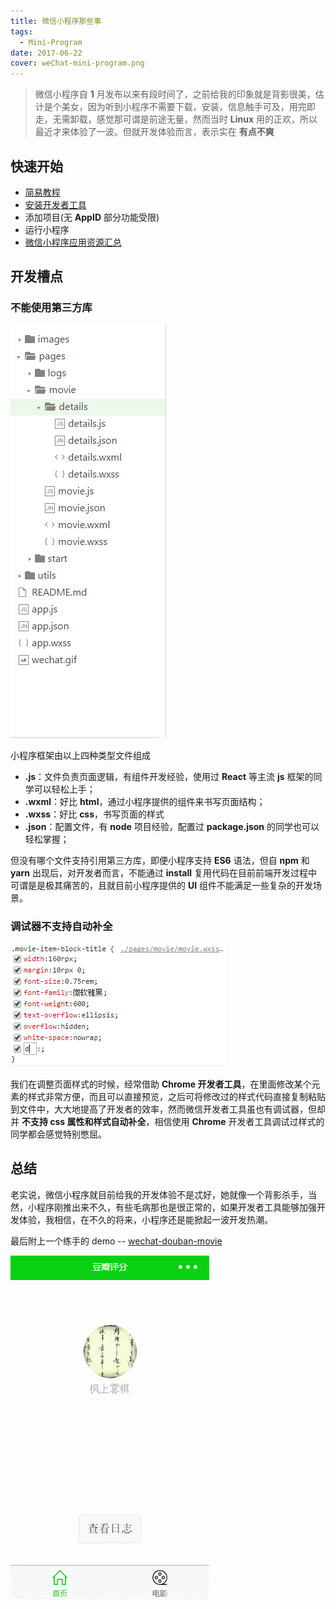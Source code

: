 ```yaml
---
title: 微信小程序那些事
tags:
  - Mini-Program
date: 2017-06-22
cover: weChat-mini-program.png
---
```


> 微信小程序自 **1** 月发布以来有段时间了，之前给我的印象就是背影很美，估计是个美女，因为听到小程序不需要下载，安装，信息触手可及，用完即走，无需卸载，感觉那可谓是前途无量，然而当时 **Linux** 用的正欢，所以最近才来体验了一波。但就开发体验而言，表示实在 **有点不爽**

## 快速开始

- [简易教程](https://mp.weixin.qq.com/debug/wxadoc/dev/)
- [安装开发者工具](https://mp.weixin.qq.com/debug/wxadoc/dev/devtools/download.html)
- 添加项目(无 **AppID** 部分功能受限)
- 运行小程序
- [微信小程序应用资源汇总](https://github.com/FengShangWuQi/awesome-wechat-weapp)

## 开发槽点

### 不能使用第三方库

![目录](weixin-miniprogram-content.png)

小程序框架由以上四种类型文件组成

- **.js**：文件负责页面逻辑，有组件开发经验，使用过 **React** 等主流 **js** 框架的同学可以轻松上手；
- **.wxml**：好比 **html**，通过小程序提供的组件来书写页面结构；
- **.wxss**：好比 **css**，书写页面的样式
- **.json**：配置文件，有 **node** 项目经验，配置过 **package.json** 的同学也可以轻松掌握；

但没有哪个文件支持引用第三方库，即便小程序支持 **ES6** 语法，但自 **npm** 和 **yarn** 出现后，对开发者而言，不能通过 **install** 复用代码在目前前端开发过程中可谓是是极其痛苦的，且就目前小程序提供的 **UI** 组件不能满足一些复杂的开发场景。

### 调试器不支持自动补全

![自动补全](weixin-miniprogram-debug.png)

我们在调整页面样式的时候，经常借助 **Chrome 开发者工具**，在里面修改某个元素的样式非常方便，而且可以直接预览，之后可将修改过的样式代码直接复制粘贴到文件中，大大地提高了开发者的效率，然而微信开发者工具虽也有调试器，但却并 **不支持 css 属性和样式自动补全**，相信使用 **Chrome** 开发者工具调试过样式的同学都会感觉特别憋屈。

## 总结

老实说，微信小程序就目前给我的开发体验不是忒好，她就像一个背影杀手，当然，小程序刚推出来不久，有些毛病那也是很正常的，如果开发者工具能够加强开发体验，我相信，在不久的将来，小程序还是能掀起一波开发热潮。

最后附上一个练手的 demo -- [wechat-douban-movie](https://github.com/FengShangWuQi/wechat-douban-movie)

![截图](weixin-miniprogram-screenshot.gif)
